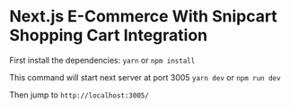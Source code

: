 # Next.js E-Commerce With Snipcart Shopping Cart Integration
First install the dependencies: ```yarn``` or ```npm install```

This command will start next server at port 3005
```yarn dev``` or ```npm run dev```

Then jump to ```http://localhost:3005/```